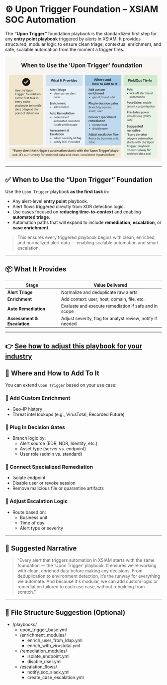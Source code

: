 # ⚙️ Upon Trigger Foundation – XSIAM SOC Automation

The **“Upon Trigger”** foundation playbook is the standardized first step for any **entry point playbook** triggered by alerts in XSIAM. It provides structured, modular logic to ensure clean triage, contextual enrichment, and safe, scalable automation from the moment a trigger fires.

![When to Use the 'Upon Trigger' Foundation](../images/When_To_Use_Upon_Trigger.png)

---

## ✅ When to Use the “Upon Trigger” Foundation

Use the `Upon Trigger` playbook **as the first task** in:

- Any alert-level **entry point** playbook.
- Alert flows triggered directly from XDR detection logic.
- Use cases focused on **reducing time-to-context** and enabling **automated triage**.
- Automation paths that will expand to include **remediation**, **escalation**, or **case enrichment**.

> This ensures every triggered playbook begins with clean, enriched, and normalized alert data — enabling scalable automation and smart escalation.

---

## 📦 What It Provides

| **Stage**                 | **Value Delivered**                                                       |
|---------------------------|----------------------------------------------------------------------------|
| **Alert Triage**          | Normalize and deduplicate raw alerts                                      |
| **Enrichment**            | Add context: user, host, domain, file, etc.                               |
| **Auto Remediation**      | Evaluate and execute remediation if safe and in scope                     |
| **Assessment & Escalation** | Adjust severity, flag for analyst review, notify if needed              |

---
👉 [See how to adjust this playbook for your industry](../docs/CIA_Priorities_Readme.md)
---

## 🧩 Where and How to Add To It

You can extend `Upon Trigger` based on your use case:

### 🔹 Add Custom Enrichment
- Geo-IP history
- Threat intel lookups (e.g., VirusTotal, Recorded Future)

### 🔹 Plug in Decision Gates
- Branch logic by:
  - Alert source (EDR, NDR, Identity, etc.)
  - Asset type (server vs. endpoint)
  - User role (admin vs. standard)

### 🔹 Connect Specialized Remediation
- Isolate endpoint
- Disable user or revoke session
- Remove malicious file or quarantine artifacts

### 🔹 Adjust Escalation Logic
- Route based on:
  - Business unit
  - Time of day
  - Alert type or severity

---

## 📝 Suggested Narrative

> “Every alert that triggers automation in XSIAM starts with the same foundation — the ‘Upon Trigger’ playbook. It ensures we’re working with clean, enriched data before making any decisions. From deduplication to environment detection, it’s the runway for everything we automate. And because it's modular, we can add custom logic or remediation tailored to each use case, without rebuilding from scratch.”

---

## 📁 File Structure Suggestion (Optional)
- /playbooks/
  - upon_trigger_base.yml
  - /enrichment_modules/
    - enrich_user_from_ldap.yml
    - enrich_with_virustotal.yml
  - /remediation_modules/
    - isolate_endpoint.yml
    - disable_user.yml
  - /escalation_flows/
    - notify_soc_slack.yml
    - create_case_escalation.yml


